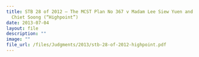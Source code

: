 ```yaml
---
title: STB 28 of 2012 – The MCST Plan No 367 v Madam Lee Siew Yuen and Mr Eng
  Chiet Soong (“Highpoint”)
date: 2013-07-04
layout: file
description: ""
image: ""
file_url: /files/Judgments/2013/stb-28-of-2012-highpoint.pdf
---
```

